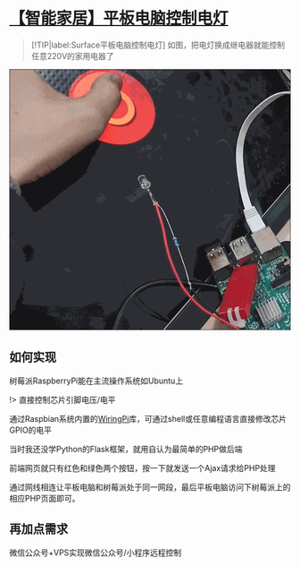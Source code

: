 # [【智能家居】平板电脑控制电灯](/unarchived/rpi_gpio.md)

> [!TIP|label:Surface平板电脑控制电灯]
> 如图，把电灯换成继电器就能控制任意220V的家用电器了


![rpi_gpio](rpi_gpio.gif "rpi_gpio")

## 如何实现

树莓派RaspberryPi能在主流操作系统如Ubuntu上

!> 直接控制芯片引脚电压/电平

通过Raspbian系统内置的[WiringPi](http://wiringpi.com/the-gpio-utility/)库，可通过shell或任意编程语言直接修改芯片GPIO的电平

当时我还没学Python的Flask框架，就用自认为最简单的PHP做后端

前端网页就只有红色和绿色两个按钮，按一下就发送一个Ajax请求给PHP处理

通过网线相连让平板电脑和树莓派处于同一网段，最后平板电脑访问下树莓派上的相应PHP页面即可。

## 再加点需求

微信公众号+VPS实现微信公众号/小程序远程控制
